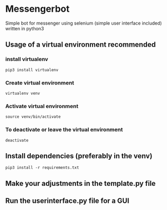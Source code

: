 # Messengerbot
Simple bot for messenger using selenium (simple user interface included) written in python3

## Usage of a virtual environment recommended
### install virtualenv
```
pip3 install virtualenv 
```
### Create virtual environment
```
virtualenv venv
```
### Activate virtual environment
```
source venv/bin/activate
```
### To deactivate or leave the virtual environment
```
deactivate
```
## Install dependencies (preferably in the venv)
```
pip3 install -r requirements.txt
```
## Make your adjustments in the template.py file
## Run the userinterface.py file for a GUI

